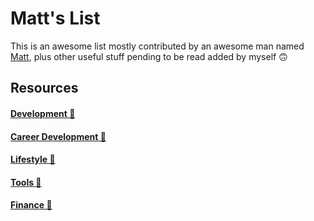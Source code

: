 # Matt's List

This is an awesome list mostly contributed by an awesome man named [Matt](https://github.com/MateoKruk), plus other useful stuff pending to be read added by myself 🙃

## Resources

#### [Development 🔗](src/development.md)

#### [Career Development 🔗](src/career-development.md)

#### [Lifestyle 🔗](src/lifestyle.md)

#### [Tools 🔗](src/tools.md)

#### [Finance 🔗](src/finance.md)

